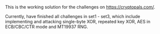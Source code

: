 This is the working solution for the challenges on https://cryptopals.com/.

Currently, have finished all challenges in set1 - set3, which include implementing and attacking
single-byte XOR, repeated key XOR, AES in ECB/CBC/CTR mode and MT19937 RNG. 
